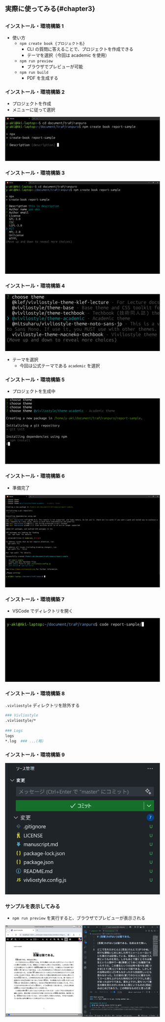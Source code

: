 ## 実際に使ってみる{#chapter3}

##

### インストール・環境構築 1

- 使い方
  - `npm create book {プロジェクト名}`
    - CLI の質問に答えることで、プロジェクトを作成できる
    - テーマを選択（今回は academic を使用）
  - `npm run preview`
    - ブラウザでプレビューが可能
  - `npm run build`
    - PDF を生成する

### インストール・環境構築 2

- プロジェクトを作成  
- メニューに従って選択

![](./../assets/install/install_01.jpg)

<!-- <div class="horizontal-container"> -->
  <!-- <img src="../assets/install/install_01.jpg" style="display: block; margin-left: auto; margin-right: auto; height:70%; padding-block:0.5em;"> -->
<!-- </div> -->

### インストール・環境構築 3

![](./../assets/install/install_02.jpg)

### インストール・環境構築 4

![](./../assets/install/install_03.jpg)

- テーマを選択
  - 今回は公式テーマである `academic` を選択


### インストール・環境構築 5

- プロジェクトを生成中

![](./../assets/install/install_04.jpg)

### インストール・環境構築 6

- 準備完了

![](./../assets/install/install_05.jpg)

### インストール・環境構築 7

- VSCode でディレクトリを開く

![](./../assets/install/install_06.jpg)

### インストール・環境構築 8

`.vivliostyle` ディレクトリを除外する

```bash title=.gitignore
### Vivliostyle
.vivliostyle/*

### Logs
logs
*.log  ### ...(略)
```

### インストール・環境構築 9

<!-- main ブランチではなく master ブランチになっているので注意 -->

![](./../assets/install/install_08.jpg)

### サンプルを表示してみる

- `npm run preview` を実行すると、ブラウザでプレビューが表示される

![](./../assets/install/install_09.jpg)

<!-- ### サンプルを出力してみる

（VSCodeでマークダウンを開き、ブラウザでプレビューをを開いている画像） -->